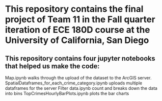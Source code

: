# This repository contains the final project of Team 11 in the Fall quarter iteration of ECE 180D course at the University of California, San Diego

## This repository contains four jupyter notebooks that helped us make the code:
Map.ipynb walks through the upload of the dataset to the ArcGIS server.
SpatialDataframes_for_each_crime_category.ipynb uploads multiple dataframes for the server
Filter data.ipynb count and breaks down the data into bins
TopCrimesHourlyBarPlots.ipynb plots the bar charts
